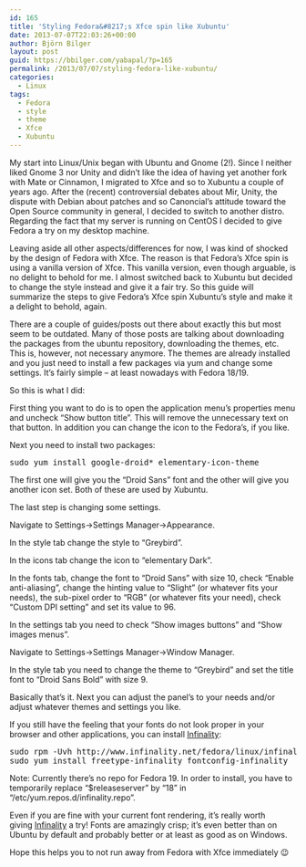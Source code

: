 ```yaml
---
id: 165
title: 'Styling Fedora&#8217;s Xfce spin like Xubuntu'
date: 2013-07-07T22:03:26+00:00
author: Björn Bilger
layout: post
guid: https://bbilger.com/yabapal/?p=165
permalink: /2013/07/07/styling-fedora-like-xubuntu/
categories:
  - Linux
tags:
  - Fedora
  - style
  - theme
  - Xfce
  - Xubuntu
---
```

My start into Linux/Unix began with Ubuntu and Gnome (2!). Since I neither liked Gnome 3 nor Unity and didn&#8217;t like the idea of having yet another fork with Mate or Cinnamon, I migrated to Xfce and so to Xubuntu a couple of years ago. After the (recent) controversial debates about Mir, Unity, the dispute with Debian about patches and so Canoncial&#8217;s attitude toward the Open Source community in general, I decided to switch to another distro. Regarding the fact that my server is running on CentOS I decided to give Fedora a try on my desktop machine.

Leaving aside all other aspects/differences for now, I was kind of shocked by the design of Fedora with Xfce. The reason is that Fedora&#8217;s Xfce spin is using a vanilla version of Xfce. This vanilla version, even though arguable, is no delight to behold for me. I almost switched back to Xubuntu but decided to change the style instead and give it a fair try. So this guide will summarize the steps to give Fedora&#8217;s Xfce spin Xubuntu&#8217;s style and make it a delight to behold, again.

There are a couple of guides/posts out there about exactly this but most seem to be outdated. Many of those posts are talking about downloading the packages from the ubuntu repository, downloading the themes, etc. This is, however, not necessary anymore. The themes are already installed and you just need to install a few packages via yum and change some settings. It&#8217;s fairly simple &#8211; at least nowadays with Fedora 18/19.

So this is what I did:

<!--more-->

First thing you want to do is to open the application menu&#8217;s properties menu and uncheck &#8220;Show button title&#8221;. This will remove the unnecessary text on that button. In addition you can change the icon to the Fedora&#8217;s, if you like.

Next you need to install two packages:

<pre class="brush: plain; title: ; notranslate" title="">sudo yum install google-droid* elementary-icon-theme
</pre>

The first one will give you the &#8220;Droid Sans&#8221; font and the other will give you another icon set. Both of these are used by Xubuntu.

The last step is changing some settings.

Navigate to Settings->Settings Manager->Appearance.
  
In the style tab change the style to &#8220;Greybird&#8221;.
  
In the icons tab change the icon to &#8220;elementary Dark&#8221;.
  
In the fonts tab, change the font to &#8220;Droid Sans&#8221; with size 10, check &#8220;Enable anti-aliasing&#8221;, change the hinting value to &#8220;Slight&#8221; (or whatever fits your needs), the sub-pixel order to &#8220;RGB&#8221; (or whatever fits your need), check &#8220;Custom DPI setting&#8221; and set its value to 96.
  
In the settings tab you need to check &#8220;Show images buttons&#8221; and &#8220;Show images menus&#8221;.

Navigate to Settings->Settings Manager->Window Manager.
  
In the style tab you need to change the theme to &#8220;Greybird&#8221; and set the title font to &#8220;Droid Sans Bold&#8221; with size 9.

Basically that&#8217;s it. Next you can adjust the panel&#8217;s to your needs and/or adjust whatever themes and settings you like.

If you still have the feeling that your fonts do not look proper in your browser and other applications, you can install [Infinality](http://www.infinality.net/):

<pre class="brush: bash; title: ; notranslate" title="">sudo rpm -Uvh http://www.infinality.net/fedora/linux/infinality-repo-1.0-1.noarch.rpm
sudo yum install freetype-infinality fontconfig-infinality
</pre>

Note: Currently there&#8217;s no repo for Fedora 19. In order to install, you have to temporarily replace &#8220;$releaseserver&#8221; by &#8220;18&#8221; in &#8220;/etc/yum.repos.d/infinality.repo&#8221;.

Even if you are fine with your current font rendering, it&#8217;s really worth giving [Infinality](http://www.infinality.net/) a try! Fonts are amazingly crisp; it&#8217;s even better than on Ubuntu by default and probably better or at least as good as on Windows.

Hope this helps you to not run away from Fedora with Xfce immediately 😉